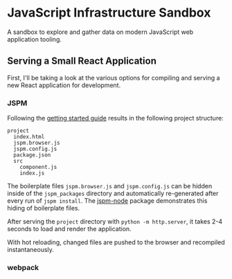 # JavaScript Infrastructure Sandbox
A sandbox to explore and gather data on modern JavaScript web application
tooling.

## Serving a Small React Application
First, I'll be taking a look at the various options for compiling and serving
a new React application for development.

### JSPM
Following the
[getting started guide](http://jspm.io/0.17-beta-guide/creating-a-project.html)
results in the following project structure:
```text
project
  index.html
  jspm.browser.js
  jspm.config.js
  package.json
  src
    component.js
    index.js

```

The boilerplate files `jspm.browser.js` and `jspm.config.js` can be hidden
inside of the `jspm_packages` directory and automatically re-generated after
every run of `jspm install`. The
[jspm-node](https://github.com/vinsonchuong/jspm-node) package demonstrates
this hiding of boilerplate files.

After serving the `project` directory with `python -m http.server`, it takes
2-4 seconds to load and render the application.

With hot reloading, changed files are pushed to the browser and recompiled
instantaneously.

### webpack
